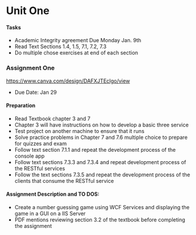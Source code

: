 # Unit One 

#### Tasks 
* Academic Integrity agreement Due Monday Jan. 9th 
* Read Text Sections 1.4, 1.5, 7.1, 7.2, 7.3 
* Do multiple chose exercises at end of each section 

### Assignment One 
https://www.canva.com/design/DAFXJTEclgo/view
* Due Date: Jan 29 
#### Preparation 
* Read Textbook chapter 3 and 7 
* Chapter 3 will have instructions on how to develop a basic three service 
* Test project on another machine to ensure that it runs 
* Solve practice problems in Chapter 7 and 7.6 multiple choice to prepare for quizzes and exam 
* Follow text section 7.1.1 and repeat the development process of the console app 
* Follow text sections 7.3.3 and 7.3.4 and repeat development process of the RESTful services 
* Follow the text sections 7.3.5 and repeat the development process of the clients that consume the RESTful service 

#### Assignment Description and TO DOS: 
* Create a number guessing game using WCF Services and displaying the game in a GUI on a IIS Server 
* PDF mentions reviewing section 3.2 of the textbook before completing the assignment 
